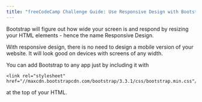 ```yaml
---
title: "freeCodeCamp Challenge Guide: Use Responsive Design with Bootstrap Fluid Containers"
---
```


Bootstrap will figure out how wide your screen is and respond by resizing your HTML elements - hence the name Responsive Design.

With responsive design, there is no need to design a mobile version of your website. It will look good on devices with screens of any width.

You can add Bootstrap to any app just by including it with

    <link rel="stylesheet" href="//maxcdn.bootstrapcdn.com/bootstrap/3.3.1/css/bootstrap.min.css"/>

at the top of your HTML.
